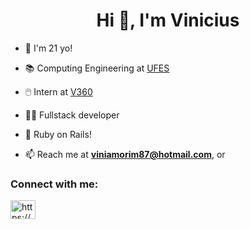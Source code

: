 <h1 align="center">Hi 👋, I'm Vinicius</h1>

- 🌱 I'm 21 yo!

- 📚 Computing Engineering at [UFES](https://www.ufes.br/)

- 🖱️ Intern at [V360](https://virtual360.io/)

- 👨‍💻 Fullstack developer

- 🚂 Ruby on Rails!
  
- 📫 Reach me at **viniamorim87@hotmail.com**, or

<h3 align="left">Connect with me:</h3>
<p align="left">
<a href="https://www.linkedin.com/in/vinicius-cole-de-amorim-419373211/" target="blank"><img align="center" src="https://raw.githubusercontent.com/rahuldkjain/github-profile-readme-generator/master/src/images/icons/Social/linked-in-alt.svg" alt="https://www.linkedin.com/in/vinicius-cole-de-amorim-419373211/" height="30" width="40" /></a>
</p>
